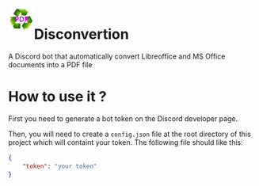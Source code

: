 <img src="icon.jpg" width=" 52" align="left" alt="Project Logo">

# Disconvertion

A Discord bot that automatically convert Libreoffice and MS Office documents into a PDF file

# How to use it ?

First you need to generate a bot token on the Discord developer page.

Then, you will need to create a `config.json` file at the root directory of this project which will containt your token. The following file should like this:

```json
{
    "token": "your token"
}
```